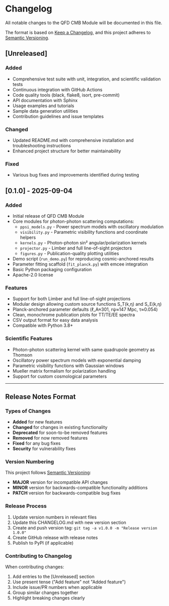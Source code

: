 # Changelog

All notable changes to the QFD CMB Module will be documented in this file.

The format is based on [Keep a Changelog](https://keepachangelog.com/en/1.0.0/),
and this project adheres to [Semantic Versioning](https://semver.org/spec/v2.0.0.html).

## [Unreleased]

### Added
- Comprehensive test suite with unit, integration, and scientific validation tests
- Continuous integration with GitHub Actions
- Code quality tools (black, flake8, isort, pre-commit)
- API documentation with Sphinx
- Usage examples and tutorials
- Sample data generation utilities
- Contribution guidelines and issue templates

### Changed
- Updated README.md with comprehensive installation and troubleshooting instructions
- Enhanced project structure for better maintainability

### Fixed
- Various bug fixes and improvements identified during testing

## [0.1.0] - 2025-09-04

### Added
- Initial release of QFD CMB Module
- Core modules for photon-photon scattering computations:
  - `ppsi_models.py` - Power spectrum models with oscillatory modulation
  - `visibility.py` - Parametric visibility functions and coordinate helpers
  - `kernels.py` - Photon-photon sin² angular/polarization kernels
  - `projector.py` - Limber and full line-of-sight projectors
  - `figures.py` - Publication-quality plotting utilities
- Demo script (`run_demo.py`) for reproducing cosmic-anchored results
- Parameter fitting scaffold (`fit_planck.py`) with emcee integration
- Basic Python packaging configuration
- Apache-2.0 license

### Features
- Support for both Limber and full line-of-sight projections
- Modular design allowing custom source functions S_T(k,η) and S_E(k,η)
- Planck-anchored parameter defaults (ℓ_A≈301, rψ≈147 Mpc, τ≈0.054)
- Clean, monochrome publication plots for TT/TE/EE spectra
- CSV output format for easy data analysis
- Compatible with Python 3.8+

### Scientific Features
- Photon-photon scattering kernel with same quadrupole geometry as Thomson
- Oscillatory power spectrum models with exponential damping
- Parametric visibility functions with Gaussian windows
- Mueller matrix formalism for polarization handling
- Support for custom cosmological parameters

---

## Release Notes Format

### Types of Changes
- **Added** for new features
- **Changed** for changes in existing functionality
- **Deprecated** for soon-to-be removed features
- **Removed** for now removed features
- **Fixed** for any bug fixes
- **Security** for vulnerability fixes

### Version Numbering
This project follows [Semantic Versioning](https://semver.org/):
- **MAJOR** version for incompatible API changes
- **MINOR** version for backwards-compatible functionality additions
- **PATCH** version for backwards-compatible bug fixes

### Release Process
1. Update version numbers in relevant files
2. Update this CHANGELOG.md with new version section
3. Create and push version tag: `git tag -a v1.0.0 -m "Release version 1.0.0"`
4. Create GitHub release with release notes
5. Publish to PyPI (if applicable)

### Contributing to Changelog
When contributing changes:
1. Add entries to the [Unreleased] section
2. Use present tense ("Add feature" not "Added feature")
3. Include issue/PR numbers when applicable
4. Group similar changes together
5. Highlight breaking changes clearly